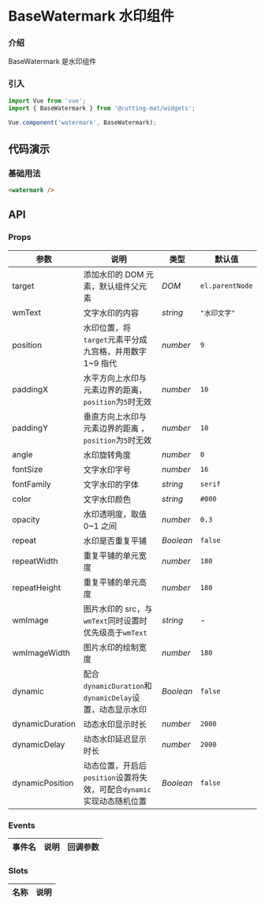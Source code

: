 # BaseWatermark 水印组件

### 介绍

BaseWatermark 是水印组件

### 引入

```js
import Vue from 'vue';
import { BaseWatermark } from '@cutting-mat/widgets';

Vue.component('watermark', BaseWatermark);
```

## 代码演示

### 基础用法

```html
<watermark />
```

## API

### Props

| 参数            | 说明                                                                  | 类型      | 默认值          |
| --------------- | --------------------------------------------------------------------- | --------- | --------------- |
| target          | 添加水印的 DOM 元素，默认组件父元素                                   | _DOM_     | `el.parentNode` |
| wmText          | 文字水印的内容                                                        | _string_  | `"水印文字"`    |
| position        | 水印位置，将`target`元素平分成九宫格，并用数字 1~9 指代               | _number_  | `9`             |
| paddingX        | 水平方向上水印与元素边界的距离，`position`为`5`时无效                 | _number_  | `10`            |
| paddingY        | 垂直方向上水印与元素边界的距离 ，`position`为`5`时无效                | _number_  | `10`            |
| angle           | 水印旋转角度                                                          | _number_  | `0`             |
| fontSize        | 文字水印字号                                                          | _number_  | `16`            |
| fontFamily      | 文字水印的字体                                                        | _string_  | `serif`         |
| color           | 文字水印颜色                                                          | _string_  | `#000`          |
| opacity         | 水印透明度，取值 0~1 之间                                             | _number_  | `0.3`           |
| repeat          | 水印是否重复平铺                                                      | _Boolean_ | `false`         |
| repeatWidth     | 重复平铺的单元宽度                                                    | _number_  | `180`           |
| repeatHeight    | 重复平铺的单元高度                                                    | _number_  | `180`           |
| wmImage         | 图片水印的 src，与`wmText`同时设置时优先级高于`wmText`                | _string_  | -               |
| wmImageWidth    | 图片水印的绘制宽度                                                    | _number_  | `180`           |
| dynamic         | 配合`dynamicDuration`和`dynamicDelay`设置，动态显示水印               | _Boolean_ | `false`         |
| dynamicDuration | 动态水印显示时长                                                      | _number_  | `2000`          |
| dynamicDelay    | 动态水印延迟显示时长                                                  | _number_  | `2000`          |
| dynamicPosition | 动态位置，开启后`position`设置将失效，可配合`dynamic`实现动态随机位置 | _Boolean_ | `false`         |

### Events

| 事件名 | 说明 | 回调参数 |
| ------ | ---- | -------- |

### Slots

| 名称 | 说明 |
| ---- | ---- |
